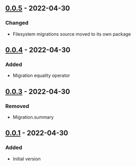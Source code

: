 ## [0.0.5] - 2022-04-30
### Changed
- Filesystem migrations source moved to its own package

## [0.0.4] - 2022-04-30
### Added
- Migration equality operator

## [0.0.3] - 2022-04-30
### Removed
- Migration.summary

## [0.0.1] - 2022-04-30
### Added
- Initial version

[0.0.5]: https://github.com/f3ath/migrant/compare/0.0.4...0.0.5
[0.0.4]: https://github.com/f3ath/migrant/compare/0.0.3...0.0.4
[0.0.3]: https://github.com/f3ath/migrant/compare/0.0.2...0.0.3
[0.0.1]: https://github.com/f3ath/migrant/releases/tag/0.0.1